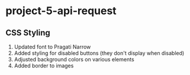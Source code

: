# project-5-api-request


## CSS Styling 
1. Updated font to Pragati Narrow
2. Added styling for disabled buttons (they don't display when disabled)
3. Adjusted background colors on various elements 
4. Added border to images
